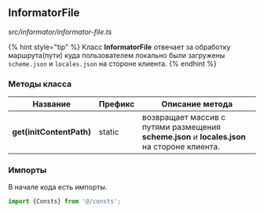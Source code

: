 ## InformatorFile

_src/informator/informator-file.ts_

{% hint style="tip" %}
Класс **InformatorFile** отвечает за обработку маршрута(пути) куда пользователем локально были загружены `scheme.json` и `locales.json` на стороне клиента.
{% endhint %}

### Методы класса

| Название                 | Префикс | Описание метода                                                                               |
|--------------------------|---------|-----------------------------------------------------------------------------------------------|
| **get(initContentPath)** | static  | возвращает массив с путями размещения **scheme.json** и **locales.json** на стороне клиента.  |


### Импорты

В начале кода есть импорты.

```ts
import {Consts} from '@/consts';
```

